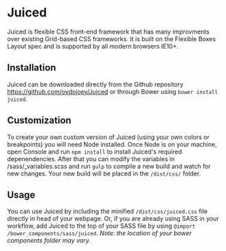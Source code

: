 # Juiced

Juiced is flexible CSS front-end framework that has many improvments over 
existing Grid-based CSS frameworks.  It is built on the Flexible Boxes
 Layout spec and is supported by all modern browsers IE10+.


## Installation

Juiced can be downloaded directly from the Github repository <https://github.com/ovdojoey/Juiced> or through Bower using `bower install juiced`.  


## Customization

To create your own custom version of Juiced (using your own colors or breakpoints) you will need Node installed.  Once Node is on your machine, open Console and run `npm install` to install Juiced's required depenendencies.  After that you can modify the variables in /sass/_variables.scss and run `gulp` to compile a new build and watch for new changes.  Your new build will be placed in the `/dist/css/` folder.

## Usage

You can use Juiced by including the minified `/dist/css/juiced.css` file directly in head of your webpage. Or, if you are already using SASS in your workflow, add Juiced to the top of your SASS file by using `@import /bower_components/sass/juiced`. *Note: the location of your bower components folder may vary.*  